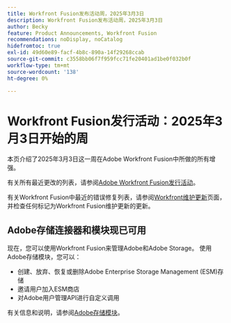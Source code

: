 ```yaml
---
title: Workfront Fusion发布活动周，2025年3月3日
description: Workfront Fusion发布活动周，2025年3月3日
author: Becky
feature: Product Announcements, Workfront Fusion
recommendations: noDisplay, noCatalog
hidefromtoc: true
exl-id: 49d60e89-facf-4b8c-890a-14f29268ccab
source-git-commit: c3558bb06f7f959fcc71fe20401ad1be0f032b0f
workflow-type: tm+mt
source-wordcount: '138'
ht-degree: 0%

---
```


# Workfront Fusion发行活动：2025年3月3日开始的周

本页介绍了2025年3月3日这一周在Adobe Workfront Fusion中所做的所有增强。

有关所有最近更改的列表，请参阅[Adobe Workfront Fusion发行活动](/help/workfront-fusion/fusion-product-releases/fusion-release-activity.md)。

有关Workfront Fusion中最近的错误修复列表，请参阅[Workfront维护更新](https://experienceleague.adobe.com/zh-hans/docs/workfront-known-issues/releases/current-updates)页面，并检查任何标记为Workfront Fusion维护更新的更新。

## Adobe存储连接器和模块现已可用

现在，您可以使用Workfront Fusion来管理Adobe和Adobe Storage。 使用Adobe存储模块，您可以：

* 创建、放弃、恢复或删除Adobe Enterprise Storage Management (ESM)存储
* 邀请用户加入ESM商店
* 对Adobe用户管理API进行自定义调用

有关信息和说明，请参阅[Adobe存储模块](/help/workfront-fusion/references/apps-and-modules/adobe-connectors/adobe-storage-modules.md)。
